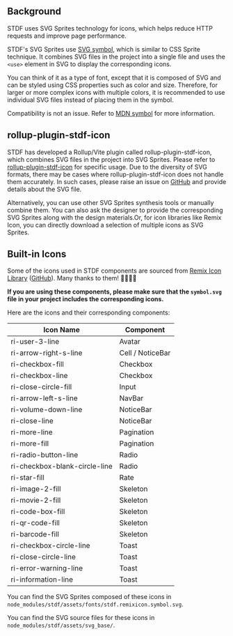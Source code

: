 ## Background

STDF uses SVG Sprites technology for icons, which helps reduce HTTP requests and improve page performance.

STDF's SVG Sprites use [SVG symbol](https://developer.mozilla.org/en-US/docs/Web/SVG/Element/symbol), which is similar to CSS Sprite technique. It combines SVG files in the project into a single file and uses the `<use>` element in SVG to display the corresponding icons.

You can think of it as a type of font, except that it is composed of SVG and can be styled using CSS properties such as color and size. Therefore, for larger or more complex icons with multiple colors, it is recommended to use individual SVG files instead of placing them in the symbol.

Compatibility is not an issue. Refer to [MDN symbol](https://developer.mozilla.org/en-US/docs/Web/SVG/Element/symbol#browser_compatibility) for more information.

## rollup-plugin-stdf-icon

STDF has developed a Rollup/Vite plugin called rollup-plugin-stdf-icon, which combines SVG files in the project into SVG Sprites. Please refer to [rollup-plugin-stdf-icon](https://www.npmjs.com/package/rollup-plugin-stdf-icon) for specific usage. Due to the diversity of SVG formats, there may be cases where rollup-plugin-stdf-icon does not handle them accurately. In such cases, please raise an issue on [GitHub](https://github.com/dufu1991/stdf/issues) and provide details about the SVG file.

Alternatively, you can use other SVG Sprites synthesis tools or manually combine them. You can also ask the designer to provide the corresponding SVG Sprites along with the design materials.Or, for icon libraries like Remix Icon, you can directly download a selection of multiple icons as SVG Sprites.

## Built-in Icons

Some of the icons used in STDF components are sourced from [Remix Icon Library](https://remixicon.com) ([GitHub](https://github.com/Remix-Design/remixicon)). Many thanks to them! 🙏🏻🙏🏻

**If you are using these components, please make sure that the `symbol.svg` file in your project includes the corresponding icons.**

Here are the icons and their corresponding components:

| Icon Name                     | Component        |
| ----------------------------- | ---------------- |
| ri-user-3-line                | Avatar           |
| ri-arrow-right-s-line         | Cell / NoticeBar |
| ri-checkbox-fill              | Checkbox         |
| ri-checkbox-line              | Checkbox         |
| ri-close-circle-fill          | Input            |
| ri-arrow-left-s-line          | NavBar           |
| ri-volume-down-line           | NoticeBar        |
| ri-close-line                 | NoticeBar        |
| ri-more-line                  | Pagination       |
| ri-more-fill                  | Pagination       |
| ri-radio-button-line          | Radio            |
| ri-checkbox-blank-circle-line | Radio            |
| ri-star-fill                  | Rate             |
| ri-image-2-fill               | Skeleton         |
| ri-movie-2-fill               | Skeleton         |
| ri-code-box-fill              | Skeleton         |
| ri-qr-code-fill               | Skeleton         |
| ri-barcode-fill               | Skeleton         |
| ri-checkbox-circle-line       | Toast            |
| ri-close-circle-line          | Toast            |
| ri-error-warning-line         | Toast            |
| ri-information-line           | Toast            |

You can find the SVG Sprites composed of these icons in `node_modules/stdf/assets/fonts/stdf.remixicon.symbol.svg`.

You can find the SVG source files for these icons in `node_modules/stdf/assets/svg_base/`.

